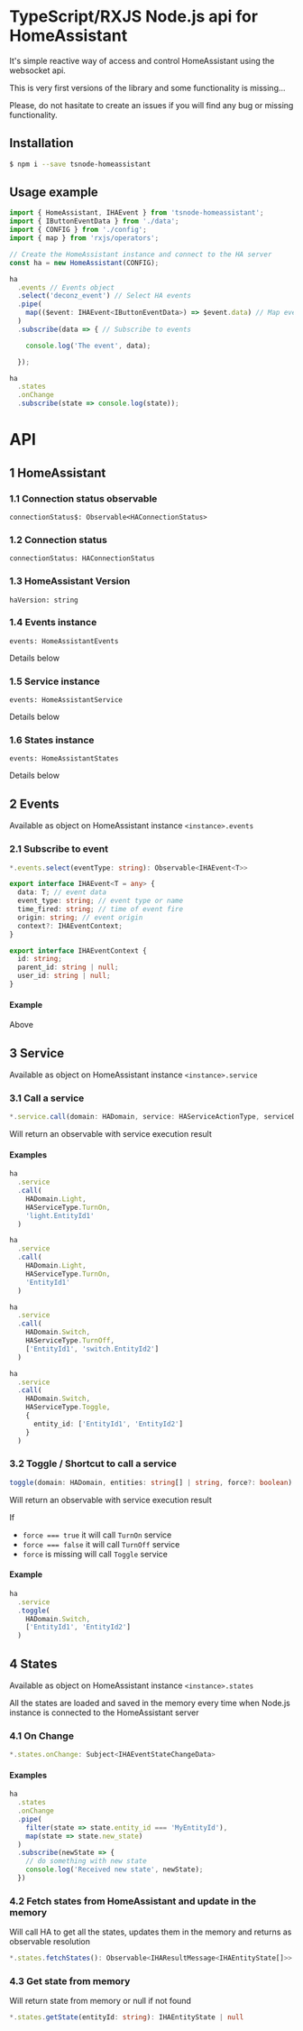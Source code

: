 # TypeScript/RXJS Node.js api for HomeAssistant

It's simple reactive way of access and control HomeAssistant using the
websocket api.

This is very first versions of the library and some functionality is missing...

Please, do not hasitate to create an issues if you will find any bug or missing functionality.

## Installation

```bash
$ npm i --save tsnode-homeassistant
```

## Usage example

```typescript
import { HomeAssistant, IHAEvent } from 'tsnode-homeassistant';
import { IButtonEventData } from './data';
import { CONFIG } from './config';
import { map } from 'rxjs/operators';

// Create the HomeAssistant instance and connect to the HA server
const ha = new HomeAssistant(CONFIG);

ha
  .events // Events object
  .select('deconz_event') // Select HA events
  .pipe(
    map(($event: IHAEvent<IButtonEventData>) => $event.data) // Map event
  )
  .subscribe(data => { // Subscribe to events

    console.log('The event', data);

  });

ha
  .states
  .onChange
  .subscribe(state => console.log(state));

```

# API

## 1 HomeAssistant

### 1.1 Connection status observable

`connectionStatus$: Observable<HAConnectionStatus>`

### 1.2 Connection status

`connectionStatus: HAConnectionStatus`

### 1.3 HomeAssistant Version

`haVersion: string`

### 1.4 Events instance

`events: HomeAssistantEvents`

Details below

### 1.5 Service instance

`events: HomeAssistantService`

Details below

### 1.6 States instance

`events: HomeAssistantStates`

Details below




## 2 Events

Available as object on HomeAssistant instance `<instance>.events`

### 2.1 Subscribe to event

```typescript
*.events.select(eventType: string): Observable<IHAEvent<T>>
```

```typescript
export interface IHAEvent<T = any> {
  data: T; // event data
  event_type: string; // event type or name
  time_fired: string; // time of event fire
  origin: string; // event origin 
  context?: IHAEventContext;
}

export interface IHAEventContext {
  id: string;
  parent_id: string | null;
  user_id: string | null;
}
```

#### Example

Above

## 3 Service

Available as object on HomeAssistant instance `<instance>.service`

### 3.1 Call a service

```typescript
*.service.call(domain: HADomain, service: HAServiceActionType, serviceDataOrEntity?: any): Observable<IHAResultMessage>
```

Will return an observable with service execution result

#### Examples

```typescript
ha
  .service
  .call(
    HADomain.Light,
    HAServiceType.TurnOn,
    'light.EntityId1'
  )
```

```typescript
ha
  .service
  .call(
    HADomain.Light,
    HAServiceType.TurnOn,
    'EntityId1'
  )
```

```typescript
ha
  .service
  .call(
    HADomain.Switch,
    HAServiceType.TurnOff,
    ['EntityId1', 'switch.EntityId2']
  )
```

```typescript
ha
  .service
  .call(
    HADomain.Switch,
    HAServiceType.Toggle,
    {
      entity_id: ['EntityId1', 'EntityId2']
    }
  )
```

### 3.2 Toggle / Shortcut to call a service

```typescript
toggle(domain: HADomain, entities: string[] | string, force?: boolean): Observable<IHAResultMessage>
```
Will return an observable with service execution result

If 
* `force === true` it will call `TurnOn` service
* `force === false` it will call `TurnOff` service
* `force` is missing will call `Toggle` service


#### Example

```typescript
ha
  .service
  .toggle(
    HADomain.Switch,
    ['EntityId1', 'EntityId2']
  )
```

## 4 States

Available as object on HomeAssistant instance `<instance>.states`

All the states are loaded and saved in the memory every time when Node.js instance is connected to the HomeAssistant server

### 4.1 On Change

```typescript
*.states.onChange: Subject<IHAEventStateChangeData>
```

#### Examples

```typescript
ha
  .states
  .onChange
  .pipe(
    filter(state => state.entity_id === 'MyEntityId'),
    map(state => state.new_state)
  )
  .subscribe(newState => {
    // do something with new state
    console.log('Received new state', newState);
  })
```

### 4.2 Fetch states from HomeAssistant and update in the memory

Will call HA to get all the states, updates them in the memory and returns as observable resolution

```typescript
*.states.fetchStates(): Observable<IHAResultMessage<IHAEntityState[]>>
```

### 4.3 Get state from memory

Will return state from memory or null if not found

```typescript
*.states.getState(entityId: string): IHAEntityState | null
```


